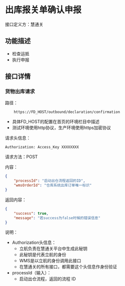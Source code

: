# 出库报关单确认申报

接口定义方：慧通关

## 功能描述

* 检查运抵
* 执行申报

## 接口详情

### 货物出库请求

路径：

```
    https://FD_HOST/outbound/declaration/confirmation
```

* 具体FD_HOST的配置在首页的环境栏目中描述
* 测试环境使用http协议，生产环境使用https加密协议

请求头信息：

```
Authorization: Access_Key XXXXXXXX
```

请求方法：POST

内容：

```json
{
    "processId": "启动出仓流程返回的ID",
    "wmsOrderId": "仓库系统出库订单唯一标识"
}
```

返回内容：

```json
{
    "success": true,
    "message": "若success为false时候的错误信息"
}
```

说明：

* Authorization头信息：
    * 立航负责在慧通关平台中生成此秘钥
    * 此秘钥是代表立航的身份
    * WMS是以立航的身份调用此接口
    * 在慧通关的所有接口，都需要这个头信息作身份验证
* processId（输入）：
    * 启动出仓流程，返回的流程 ID
  
